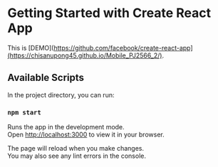# Getting Started with Create React App

This is [DEMO](https://github.com/facebook/create-react-app](https://chisanupong45.github.io/Mobile_PJ2566_2/).

## Available Scripts

In the project directory, you can run:

### `npm start`

Runs the app in the development mode.\
Open [http://localhost:3000](http://localhost:3000) to view it in your browser.

The page will reload when you make changes.\
You may also see any lint errors in the console.
